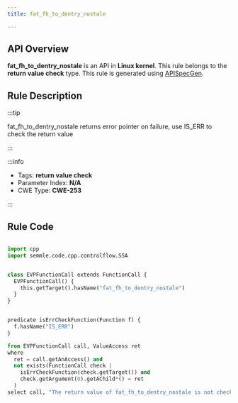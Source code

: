 ```yaml
---
title: fat_fh_to_dentry_nostale

---
```



## API Overview
**fat_fh_to_dentry_nostale** is an API in **Linux kernel**. This rule belongs to the **return value check** type. This rule is generated using [APISpecGen](../../tools/APISpecGen).
## Rule Description

:::tip

fat_fh_to_dentry_nostale returns error pointer on failure, use IS_ERR to check the return value

:::

:::info

- Tags: **return value check**
- Parameter Index: **N/A**
- CWE Type: **CWE-253**

:::

## Rule Code
```python

import cpp
import semmle.code.cpp.controlflow.SSA


class EVPFunctionCall extends FunctionCall {
  EVPFunctionCall() {
    this.getTarget().hasName("fat_fh_to_dentry_nostale")
  }
}


predicate isErrCheckFunction(Function f) {
  f.hasName("IS_ERR") 
}

from EVPFunctionCall call, ValueAccess ret
where
  ret = call.getAnAccess() and
  not exists(FunctionCall check |
    isErrCheckFunction(check.getTarget()) and
    check.getArgument(0).getAChild*() = ret
  )
select call, "The return value of fat_fh_to_dentry_nostale is not checked with IS_ERR."
    
```